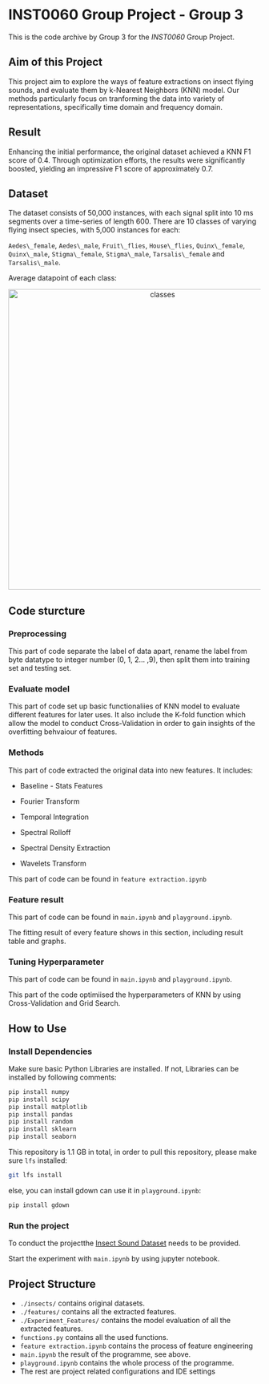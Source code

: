 # INST0060 Group Project - Group 3
This is the code archive by Group 3 for the *INST0060* Group Project.

## Aim of this Project

This project aim to explore the ways of feature extractions on insect flying sounds, and evaluate them by k-Nearest Neighbors (KNN) model. Our methods particularly focus on tranforming the data into variety of representations, specifically time domain and frequency domain.

## Result

Enhancing the initial performance, the original dataset achieved a KNN F1 score of 0.4. Through optimization efforts, the results were significantly boosted, yielding an impressive F1 score of approximately 0.7.

## Dataset

The dataset consists of 50,000 instances, with each signal split into 10 ms segments over a time-series of length 600. There are 10 classes of varying flying insect species, with 5,000 instances for each: 

`Aedes\_female`, `Aedes\_male`, `Fruit\_flies`, `House\_flies`, `Quinx\_female`, `Quinx\_male`, `Stigma\_female`, `Stigma\_male`, `Tarsalis\_female` and `Tarsalis\_male`. 

Average datapoint of each class:
<p align="center">
  <img src="https://github.com/Turkeywobbling/ML-group-project/assets/105172948/adfc1b23-f6d6-4dc1-ac03-9e8cf9775167" alt="classes", width="600">
</p>

## Code sturcture

### Preprocessing

This part of code separate the label of data apart, rename the label from byte datatype to integer number (0, 1, 2... ,9), then split them into training set and testing set.

### Evaluate model

This part of code set up basic functionaliies of KNN model to evaluate different features for later uses. It also include the K-fold function which allow the model to conduct Cross-Validation in order to gain insights of the overfitting behvaiour of features.

### Methods

This part of code extracted the original data into new features. It includes:

- Baseline - Stats Features

- Fourier Transform

- Temporal Integration

- Spectral Rolloff

- Spectral Density Extraction

- Wavelets Transform

This part of code can be found in `feature extraction.ipynb`

### Feature result

This part of code can be found in `main.ipynb` and `playground.ipynb`.

The fitting result of every feature shows in this section, including result table and graphs.

### Tuning Hyperparameter

This part of code can be found in `main.ipynb` and `playground.ipynb`.

This part of the code optimiised the hyperparameters of KNN by using Cross-Validation and Grid Search.

## How to Use

### Install Dependencies

Make sure basic Python Libraries are installed. If not, Libraries can be installed by following comments:

```bash
pip install numpy
pip install scipy
pip install matplotlib
pip install pandas
pip install random
pip install sklearn
pip install seaborn
```

This repository is 1.1 GB in total, in order to pull this repository, please make sure `lfs` installed:

```bash
git lfs install
```

else, you can install gdown can use it in `playground.ipynb`:

```bash
pip install gdown
```

### Run the project

To conduct the projectthe [Insect Sound Dataset](https://www.timeseriesclassification.com/description.php?Dataset=InsectSound) needs to be provided.

Start the experiment with `main.ipynb` by using jupyter notebook.


## Project Structure
- `./insects/` contains original datasets.
- `./features/` contains all the extracted features.
- `./Experiment_Features/` contains the model evaluation of all the extracted features.
- `functions.py` contains all the used functions.
- `feature extraction.ipynb` contains the process of feature engineering
- `main.ipynb` the result of the programme, see above.
- `playground.ipynb` contains the whole process of the programme.
- The rest are project related configurations and IDE settings


